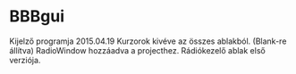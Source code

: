 # BBBgui
Kijelző programja
2015.04.19
Kurzorok kivéve az összes ablakból. (Blank-re állítva)
RadioWindow hozzáadva a projecthez.
Rádiókezelő ablak első verziója.

